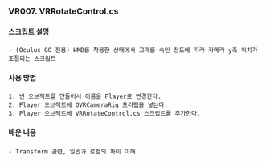 ### VR007. VRRotateControl.cs

#### 스크립트 설명
	- (Oculus GO 전용) HMD를 착용한 상태에서 고개를 숙인 정도에 따라 카메라 y축 위치가 조절되는 스크립트


#### 사용 방법
	1. 빈 오브젝트를 만들어서 이름을 Player로 변경한다. 
	2. Player 오브젝트에 OVRCameraRig 프리팹을 넣는다.
	3. Player 오브젝트에 VRRotateControl.cs 스크립트를 추가한다.


#### 배운 내용
	- Transform 관련, 일반과 로컬의 차이 이해